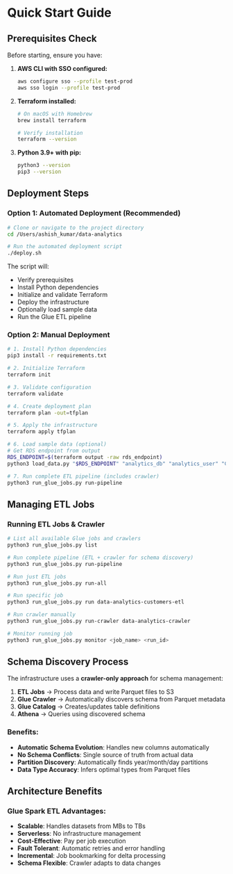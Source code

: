 # Quick Start Guide

## Prerequisites Check

Before starting, ensure you have:

1. **AWS CLI with SSO configured:**
   ```bash
   aws configure sso --profile test-prod
   aws sso login --profile test-prod
   ```

2. **Terraform installed:**
   ```bash
   # On macOS with Homebrew
   brew install terraform
   
   # Verify installation
   terraform --version
   ```

3. **Python 3.9+ with pip:**
   ```bash
   python3 --version
   pip3 --version
   ```

## Deployment Steps

### Option 1: Automated Deployment (Recommended)

```bash
# Clone or navigate to the project directory
cd /Users/ashish_kumar/data-analytics

# Run the automated deployment script
./deploy.sh
```

The script will:
- Verify prerequisites
- Install Python dependencies
- Initialize and validate Terraform
- Deploy the infrastructure
- Optionally load sample data
- Run the Glue ETL pipeline

### Option 2: Manual Deployment

```bash
# 1. Install Python dependencies
pip3 install -r requirements.txt

# 2. Initialize Terraform
terraform init

# 3. Validate configuration
terraform validate

# 4. Create deployment plan
terraform plan -out=tfplan

# 5. Apply the infrastructure
terraform apply tfplan

# 6. Load sample data (optional)
# Get RDS endpoint from output
RDS_ENDPOINT=$(terraform output -raw rds_endpoint)
python3 load_data.py "$RDS_ENDPOINT" "analytics_db" "analytics_user" "ChangeMe123!"

# 7. Run complete ETL pipeline (includes crawler)
python3 run_glue_jobs.py run-pipeline
```

## Managing ETL Jobs

### Running ETL Jobs & Crawler
```bash
# List all available Glue jobs and crawlers
python3 run_glue_jobs.py list

# Run complete pipeline (ETL + crawler for schema discovery)
python3 run_glue_jobs.py run-pipeline

# Run just ETL jobs
python3 run_glue_jobs.py run-all

# Run specific job
python3 run_glue_jobs.py run data-analytics-customers-etl

# Run crawler manually
python3 run_glue_jobs.py run-crawler data-analytics-crawler

# Monitor running job
python3 run_glue_jobs.py monitor <job_name> <run_id>
```

## Schema Discovery Process

The infrastructure uses a **crawler-only approach** for schema management:

1. **ETL Jobs** → Process data and write Parquet files to S3
2. **Glue Crawler** → Automatically discovers schema from Parquet metadata
3. **Glue Catalog** → Creates/updates table definitions
4. **Athena** → Queries using discovered schema

### Benefits:
- **Automatic Schema Evolution**: Handles new columns automatically
- **No Schema Conflicts**: Single source of truth from actual data
- **Partition Discovery**: Automatically finds year/month/day partitions
- **Data Type Accuracy**: Infers optimal types from Parquet files

## Architecture Benefits

### Glue Spark ETL Advantages:
- **Scalable**: Handles datasets from MBs to TBs
- **Serverless**: No infrastructure management
- **Cost-Effective**: Pay per job execution
- **Fault Tolerant**: Automatic retries and error handling
- **Incremental**: Job bookmarking for delta processing
- **Schema Flexible**: Crawler adapts to data changes
